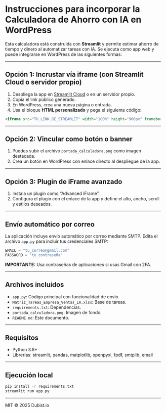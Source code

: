 
# Instrucciones para incorporar la Calculadora de Ahorro con IA en WordPress

Esta calculadora está construida con **Streamlit** y permite estimar ahorro de tiempo y dinero al automatizar tareas con IA. Se ejecuta como app web y puede integrarse en WordPress de las siguientes formas:

---

## Opción 1: Incrustar vía iframe (con Streamlit Cloud o servidor propio)

1. Despliega la app en [Streamlit Cloud](https://streamlit.io/cloud) o en un servidor propio.
2. Copia el link público generado.
3. En WordPress, crea una nueva página o entrada.
4. Usa el bloque **HTML personalizado** y pega el siguiente código:

```html
<iframe src="TU_LINK_DE_STREAMLIT" width="100%" height="900px" frameborder="0"></iframe>
```

---

## Opción 2: Vincular como botón o banner

1. Puedes subir el archivo `portada_calculadora.png` como imagen destacada.
2. Crea un botón en WordPress con enlace directo al despliegue de la app.

---

## Opción 3: Plugin de iFrame avanzado

1. Instala un plugin como “Advanced iFrame”.
2. Configura el plugin con el enlace de la app y define el alto, ancho, scroll y estilos deseados.

---

## Envío automático por correo

La aplicación incluye envío automático por correo mediante SMTP. Edita el archivo `app.py` para incluir tus credenciales SMTP:

```python
EMAIL = "tu_correo@gmail.com"
PASSWORD = "tu_contraseña"
```

**IMPORTANTE:** Usa contraseñas de aplicaciones si usas Gmail con 2FA.

---

## Archivos incluidos

- `app.py`: Código principal con funcionalidad de envío.
- `Matriz_Tareas_Empresa_Ventas_IA.xlsx`: Base de tareas.
- `requirements.txt`: Dependencias.
- `portada_calculadora.png`: Imagen de fondo.
- `README.md`: Este documento.

---

## Requisitos

- Python 3.8+
- Librerías: streamlit, pandas, matplotlib, openpyxl, fpdf, smtplib, email

---

## Ejecución local

```bash
pip install -r requirements.txt
streamlit run app.py
```

---

MIT © 2025 Dubist.io
